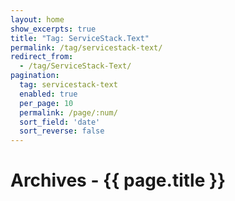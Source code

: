 ```yaml
---
layout: home
show_excerpts: true
title: "Tag: ServiceStack.Text"
permalink: /tag/servicestack-text/
redirect_from:
  - /tag/ServiceStack-Text/
pagination:
  tag: servicestack-text
  enabled: true
  per_page: 10
  permalink: /page/:num/
  sort_field: 'date'
  sort_reverse: false
---
```


<h1>Archives - {{ page.title }}</h1>
